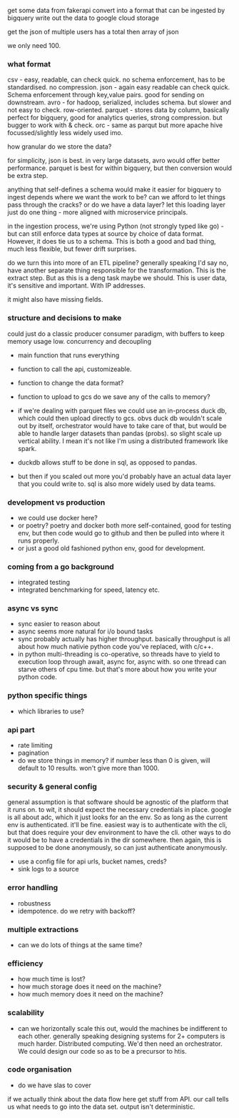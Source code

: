 

get some data from fakerapi
convert into a format that can be ingested by bigquery
write out the data to google cloud storage

get the json of multiple users
has a total
then array of json

we only need 100. 


### what format 

csv - easy, readable, can check quick. no schema enforcement, has to be standardised. no compression. 
json - again easy readable can check quick. Schema enforcement through key,value pairs. good for sending on downstream.
avro - for hadoop, serialized, includes schema. but slower and not easy to check. row-oriented. 
parquet - stores data by column, basically perfect for bigquery, good for analytics queries, strong compression. but bugger to work with & check. 
orc - same as parqut but more apache hive focussed/slightly less widely used imo. 

how granular do we store the data? 


for simplicity, json is best. 
in very large datasets, avro would offer better performance.
parquet is best for within bigquery, but then conversion would be extra step. 

anything that self-defines a schema would make it easier for bigquery to ingest
depends where we want the work to be? 
can we afford to let things pass through the cracks? 
or do we have a data layer? let this loading layer just do one thing - more aligned with microservice principals. 

in the ingestion process, we're using Python (not strongly typed like go) - but can still enforce data types at source by choice of data format. 
However, it does tie us to a schema. This is both a good and bad thing, much less flexible, but fewer drift surprises. 

do we turn this into more of an ETL pipeline? generally speaking I'd say no, have another separate thing responsible for the transformation. This is the extract step. But as this is a deng task maybe we should. 
This is user data, it's sensitive and important. With IP addresses. 

it might also have missing fields. 

### structure and decisions to make  

could just do a classic producer consumer paradigm, with buffers to keep memory usage low. concurrency and decoupling

- main function that runs everything
- function to call the api, customizeable. 
- function to change the data format? 
- function to upload to gcs
do we save any of the calls to memory? 
- if we're dealing with parquet files we could use an in-process duck db, which could then upload directly to gcs. obvs duck db wouldn't scale out by itself, orchestrator would have to take care of that, but would be able to handle larger datasets than pandas (probs). so slight scale up vertical ability. I mean it's not like I'm using a distributed framework like spark.
- duckdb allows stuff to be done in sql, as opposed to pandas. 

- but then if you scaled out more you'd probably have an actual data layer that you could write to. sql is also more widely used by data teams. 

### development vs production
- we could use docker here? 
- or poetry? poetry and docker both more self-contained, good for testing env, but then code would go to github and then be pulled into where it runs properly.
- or just a good old fashioned python env, good for development. 



### coming from a go background
- integrated testing
- integrated benchmarking for speed, latency etc. 

### async vs sync
- sync easier to reason about
- async seems more natural for i/o bound tasks
- sync probably actually has higher throughput. basically throughput is all about how much nativie python code you've replaced, with c/c++. 
- in python multi-threading is co-operative, so threads have to yield to execution loop through await, async for, async with. so one thread can starve others of cpu time. but that's more about how you write your python code. 

### python specific things
- which libraries to use? 


### api part
- rate limiting
- pagination
- do we store things in memory? 
if number less than 0 is given, will default to 10 results. won't give more than 1000.

### security & general config
general assumption is that software should be agnostic of the platform that it runs on. to wit, it should expect the necessary credentials in place. 
google is all about adc, which it just looks for an the env. So as long as the current env is authenticated. it'll be fine. easiest way is to authenticate with the cli, but that does require your dev environment to have the cli. other ways to do it would be to have a credentials in the dir somewhere. 
then again, this is supposed to be done anonymously, so can just authenticate anonymously.
- use a config file for api urls, bucket names, creds? 
- sink logs to a source 


### error handling
- robustness
- idempotence. do we retry with backoff? 

### multiple extractions
- can we do lots of things at the same time? 

### efficiency
- how much time is lost? 
- how much storage does it need on the machine? 
- how much memory does it need on the machine? 

### scalability
- can we horizontally scale this out, would the machines be indifferent to each other. generally speaking designing systems for 2+ computers is much harder. Distributed computing. We'd then need an orchestrator. We could design our code so as to be a precursor to htis. 

### code organisation
 - do we have slas to cover 


if we actually think about the data flow here
get stuff from API. 
our call tells us what needs to go into the data set. 
output isn't deterministic. 